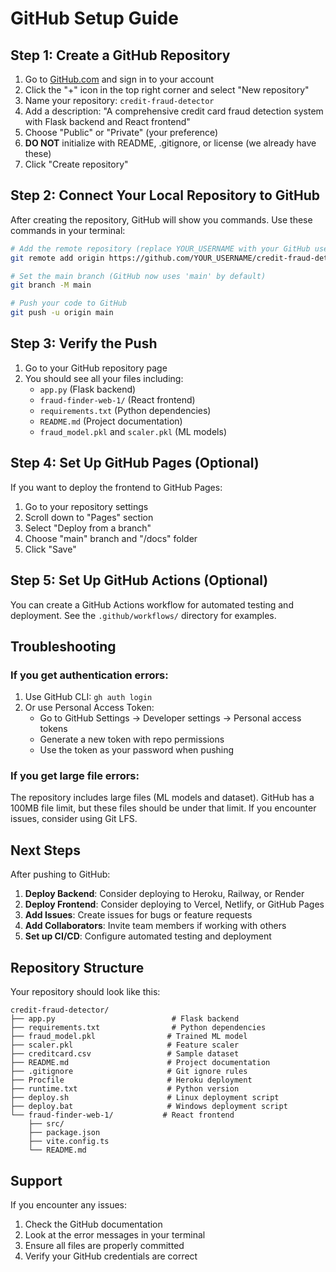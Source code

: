 # GitHub Setup Guide

## Step 1: Create a GitHub Repository

1. Go to [GitHub.com](https://github.com) and sign in to your account
2. Click the "+" icon in the top right corner and select "New repository"
3. Name your repository: `credit-fraud-detector`
4. Add a description: "A comprehensive credit card fraud detection system with Flask backend and React frontend"
5. Choose "Public" or "Private" (your preference)
6. **DO NOT** initialize with README, .gitignore, or license (we already have these)
7. Click "Create repository"

## Step 2: Connect Your Local Repository to GitHub

After creating the repository, GitHub will show you commands. Use these commands in your terminal:

```bash
# Add the remote repository (replace YOUR_USERNAME with your GitHub username)
git remote add origin https://github.com/YOUR_USERNAME/credit-fraud-detector.git

# Set the main branch (GitHub now uses 'main' by default)
git branch -M main

# Push your code to GitHub
git push -u origin main
```

## Step 3: Verify the Push

1. Go to your GitHub repository page
2. You should see all your files including:
   - `app.py` (Flask backend)
   - `fraud-finder-web-1/` (React frontend)
   - `requirements.txt` (Python dependencies)
   - `README.md` (Project documentation)
   - `fraud_model.pkl` and `scaler.pkl` (ML models)

## Step 4: Set Up GitHub Pages (Optional)

If you want to deploy the frontend to GitHub Pages:

1. Go to your repository settings
2. Scroll down to "Pages" section
3. Select "Deploy from a branch"
4. Choose "main" branch and "/docs" folder
5. Click "Save"

## Step 5: Set Up GitHub Actions (Optional)

You can create a GitHub Actions workflow for automated testing and deployment. See the `.github/workflows/` directory for examples.

## Troubleshooting

### If you get authentication errors:
1. Use GitHub CLI: `gh auth login`
2. Or use Personal Access Token:
   - Go to GitHub Settings → Developer settings → Personal access tokens
   - Generate a new token with repo permissions
   - Use the token as your password when pushing

### If you get large file errors:
The repository includes large files (ML models and dataset). GitHub has a 100MB file limit, but these files should be under that limit. If you encounter issues, consider using Git LFS.

## Next Steps

After pushing to GitHub:

1. **Deploy Backend**: Consider deploying to Heroku, Railway, or Render
2. **Deploy Frontend**: Consider deploying to Vercel, Netlify, or GitHub Pages
3. **Add Issues**: Create issues for bugs or feature requests
4. **Add Collaborators**: Invite team members if working with others
5. **Set up CI/CD**: Configure automated testing and deployment

## Repository Structure

Your repository should look like this:

```
credit-fraud-detector/
├── app.py                          # Flask backend
├── requirements.txt                # Python dependencies
├── fraud_model.pkl                # Trained ML model
├── scaler.pkl                     # Feature scaler
├── creditcard.csv                 # Sample dataset
├── README.md                      # Project documentation
├── .gitignore                     # Git ignore rules
├── Procfile                       # Heroku deployment
├── runtime.txt                    # Python version
├── deploy.sh                      # Linux deployment script
├── deploy.bat                     # Windows deployment script
└── fraud-finder-web-1/           # React frontend
    ├── src/
    ├── package.json
    ├── vite.config.ts
    └── README.md
```

## Support

If you encounter any issues:
1. Check the GitHub documentation
2. Look at the error messages in your terminal
3. Ensure all files are properly committed
4. Verify your GitHub credentials are correct 